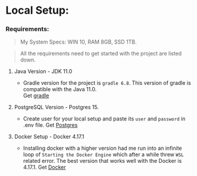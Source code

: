 # Local Setup: 

### Requirements:
> My System Specs: WIN 10, RAM 8GB, SSD 1TB.

> All the requirements need to get started with the project are listed down. 

1. Java Version - JDK 11.0
    + Gradle version for the project is `gradle 6.8`. This version of gradle is compatible with the Java 11.0.    
    Get [gradle](https://gradle.org/next-steps/?version=6.8&format=bin)


2. PostgreSQL Version - Postgres 15.
    + Create user for your local setup and paste its `user` and `password` in .env file. 
    Get [Postgres](https://sbp.enterprisedb.com/getfile.jsp?fileid=1258422)

3. Docker Setup - Docker 4.17.1
    + Installing docker with a higher version had me run into an infinite loop of `Starting the Docker Engine` which after a while threw `WSL` related error. The best version that works well with the Docker is 4.17.1.
    Get [Docker](https://desktop.docker.com/win/main/amd64/101757/checksums.txt)


     
